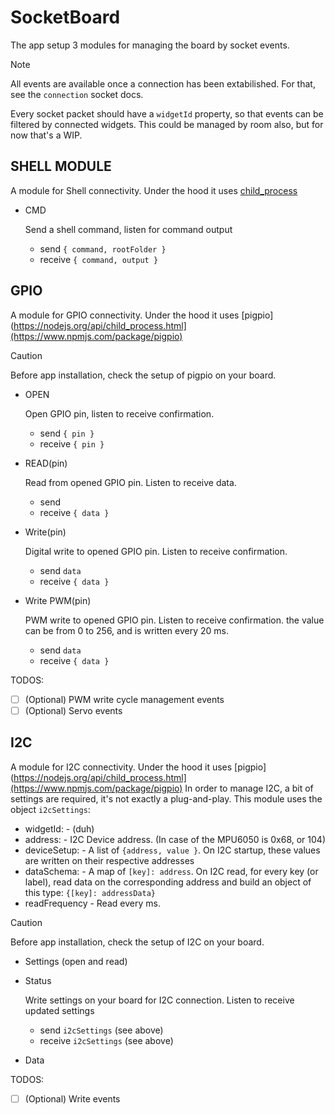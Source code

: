 # SocketBoard

The app setup 3 modules for managing the board by socket events.

> [!NOTE]
> All events are available once a connection has been extabilished. For that, see the `connection` socket docs.
> 
> Every socket packet should have a `widgetId` property, so that events can be filtered by connected widgets. This could be managed by room also, but for now that's a WIP.


## SHELL MODULE
A module for Shell connectivity. Under the hood it uses [child_process](https://nodejs.org/api/child_process.html)
  - CMD
    
    Send a shell command, listen for command output
    - send    `{ command, rootFolder }`
    - receive `{ command, output }`

## GPIO
A module for GPIO connectivity. Under the hood it uses [pigpio](https://nodejs.org/api/child_process.html](https://www.npmjs.com/package/pigpio)

> [!CAUTION]
> Before app installation, check the setup of pigpio on your board.

  - OPEN

    Open GPIO pin, listen to receive confirmation.
    - send    `{ pin }`
    - receive `{ pin }`
  - READ(pin)
  
    Read from opened GPIO pin. Listen to receive data.
    - send
    - receive `{ data }`
  - Write(pin)
    
    Digital write to opened GPIO pin. Listen to receive confirmation.
    - send `data`
    - receive `{ data }`

  - Write PWM(pin)
    
    PWM write to opened GPIO pin. Listen to receive confirmation.
    the value can be from 0 to 256, and is written every 20 ms.
    - send `data`
    - receive `{ data }`

  TODOS: 
  - [ ] \(Optional) PWM write cycle management events
  - [ ] \(Optional) Servo events

## I2C

A module for I2C connectivity. Under the hood it uses [pigpio](https://nodejs.org/api/child_process.html](https://www.npmjs.com/package/pigpio)
In order to manage I2C, a bit of settings are required, it's not exactly a plug-and-play. This module uses the object `i2cSettings`:


  - widgetId: - (duh)
  - address: - I2C Device address. (In case of the MPU6050 is 0x68, or 104)
  - deviceSetup: - A list of `{address, value }`. On I2C startup, these values are written on their respective addresses
  - dataSchema: - A map of `[key]: address`. On I2C read, for every key (or label), read data on the corresponding address and build an object of this type: `{[key]: addressData}`
  - readFrequency - Read every ms.

> [!CAUTION]
> Before app installation, check the setup of I2C on your board.

  - Settings (open and read)
  - Status
    
    Write settings on your board for I2C connection. Listen to receive updated settings
    - send `i2cSettings` (see above)
    - receive `i2cSettings` (see above)
      
  - Data
  
  TODOS: 
  - [ ] \(Optional) Write events
